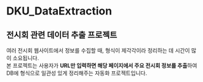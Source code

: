 # DKU_DataExtraction
## 전시회 관련 데이터 추출 프로젝트

여러 전시회 웹사이트에서 정보를 수집할 때, 형식이 제각각이라 정리하는 데 시간이 많이 소요됩니다.  
본 프로젝트는 사용자가 **URL만 입력하면 해당 페이지에서 주요 전시회 정보를 추출**하여  
DB에 형식으로 일관성 있게 정리해주는 자동화 프로젝트입니다.
